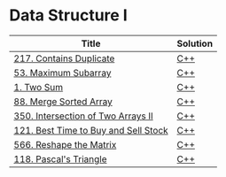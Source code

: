 # Data Structure I

| Title                                                                                                  | Solution                                                  |
| ------------------------------------------------------------------------------------------------------ | --------------------------------------------------------- |
| [217. Contains Duplicate](https://leetcode.com/problems/contains-duplicate/)                           | [C++](./DataStructureI/217.ContainsDuplicate.cpp)         |
| [53. Maximum Subarray](https://leetcode.com/problems/maximum-subarray/)                                | [C++](./DataStructureI/53.MaximumSubarray.cpp)            |
| [1. Two Sum](https://leetcode.com/problems/two-sum/)                                                   | [C++](./DataStructureI/1.TwoSum.cpp)                      |
| [88. Merge Sorted Array](https://leetcode.com/problems/merge-sorted-array/)                            | [C++](./DataStructureI/88.MergeSortedArray.cpp)           |
| [350. Intersection of Two Arrays II](https://leetcode.com/problems/intersection-of-two-arrays-ii/)     | [C++](./DataStructureI/350.IntersectionfTwoArraysII.cpp)  |
| [121. Best Time to Buy and Sell Stock](https://leetcode.com/problems/best-time-to-buy-and-sell-stock/) | [C++](./DataStructureI/121.BestTimetoBuyandSellStock.cpp) |
| [566. Reshape the Matrix](https://leetcode.com/problems/reshape-the-matrix/)                           | [C++](./DataStructureI/566.ReshapetheMatrix.cpp)          |
| [118. Pascal's Triangle](https://leetcode.com/problems/pascals-triangle/)                              | [C++](./DataStructureI/118.Pascal'sTriangle.cpp)          |
